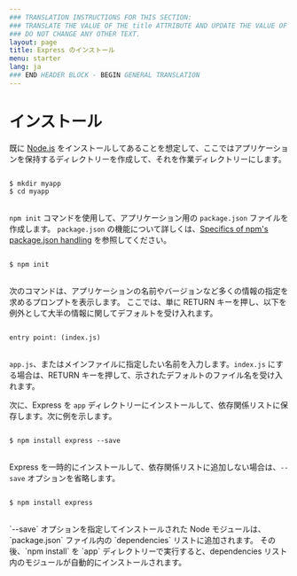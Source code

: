 ```yaml
---
### TRANSLATION INSTRUCTIONS FOR THIS SECTION:
### TRANSLATE THE VALUE OF THE title ATTRIBUTE AND UPDATE THE VALUE OF THE lang ATTRIBUTE.
### DO NOT CHANGE ANY OTHER TEXT.
layout: page
title: Express のインストール
menu: starter
lang: ja
### END HEADER BLOCK - BEGIN GENERAL TRANSLATION
---
```


# インストール

既に [Node.js](https://nodejs.org/) をインストールしてあることを想定して、ここではアプリケーションを保持するディレクトリーを作成して、それを作業ディレクトリーにします。

<pre>
<code class="language-sh" translate="no">
$ mkdir myapp
$ cd myapp
</code>
</pre>

`npm init` コマンドを使用して、アプリケーション用の `package.json` ファイルを作成します。
`package.json` の機能について詳しくは、[Specifics of npm's package.json handling](https://docs.npmjs.com/files/package.json) を参照してください。

<pre>
<code class="language-sh" translate="no">
$ npm init
</code>
</pre>

次のコマンドは、アプリケーションの名前やバージョンなど多くの情報の指定を求めるプロンプトを表示します。
ここでは、単に RETURN キーを押し、以下を例外として大半の情報に関してデフォルトを受け入れます。

<pre>
<code class="language-sh" translate="no">
entry point: (index.js)
</code>
</pre>

`app.js`、またはメインファイルに指定したい名前を入力します。`index.js` にする場合は、RETURN キーを押して、示されたデフォルトのファイル名を受け入れます。

次に、Express を `app` ディレクトリーにインストールして、依存関係リストに保存します。次に例を示します。

<pre>
<code class="language-sh" translate="no">
$ npm install express --save
</code>
</pre>

Express を一時的にインストールして、依存関係リストに追加しない場合は、`--save` オプションを省略します。

<pre>
<code class="language-sh" translate="no">
$ npm install express
</code>
</pre>

<div class="doc-box doc-info" markdown="1">
`--save` オプションを指定してインストールされた Node モジュールは、`package.json` ファイル内の `dependencies` リストに追加されます。
その後、`npm install` を `app` ディレクトリーで実行すると、dependencies リスト内のモジュールが自動的にインストールされます。
</div>

